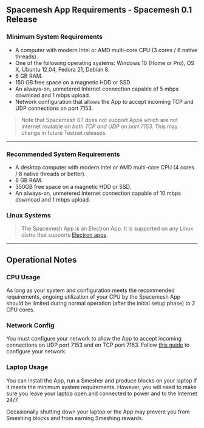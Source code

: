 ## Spacemesh App Requirements - Spacemesh 0.1 Release

### Minimum System Requirements

- A computer with modern Intel or AMD multi-core CPU (3 cores / 6 native threads).
- One of the following operating systems: Windows 10 (Home or Pro), OS X, Ubuntu 12.04, Fedora 21, Debian 8.
- 6 GB RAM.
- 150 GB free space on a magnetic HDD or SSD.
- An always-on, unmetered Internet connection capable of 5 mbps download and 1 mbps upload.
- Network configuration that allows the App to accept incoming TCP and UDP connections on port 7153.

> Note that Spacemesh 0.1 does not support Apps which are not internet routable on _both TCP and UDP on port 7153._ This may change in future Testnet releases.
---

### Recommended System Requirements

- A desktop computer with modern Intel or AMD multi-core CPU (4 cores / 8 native threads or better).
- 8 GB RAM.
- 350GB free space on a magnetic HDD or SSD.
- An always-on, unmetered Internet connection capable of 10 mbps download and 1 mbps upload.


### Linux Systems
> The Spacemesh App is an Electron App. It is supported on any Linux distro that supports [Electron apps](https://electronjs.org/docs/tutorial/support).

---

## Operational Notes

### CPU Usage
As long as your system and configuration meets the recommended requirements, ongoing utilization of your CPU by the Spacemesh App should be limited during normal operation (after the initial setup phase) to 2 CPU cores.

### Network Config
You must configure your network to allow the App to accept incoming connections on UDP port 7153 and on TCP port 7153. Follow [this guide](netconfig.md) to configure your network.

### Laptop Usage
You can install the App, run a Smesher and produce blocks on your laptop if it meets the minimum system requirements. However, you will need to make sure you leave your laptop open and connected to power and to the Internet 24/7.

Occasionally shutting down your laptop or the App may prevent you from Smeshing blocks and from earning Smeshing rewards.
